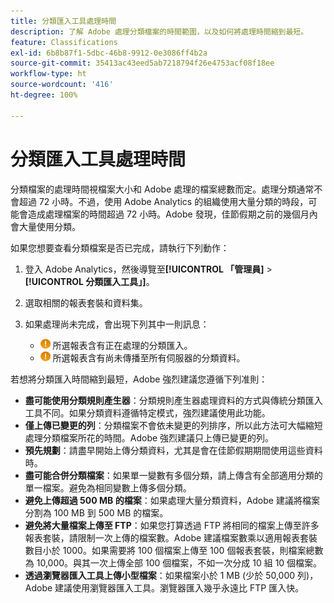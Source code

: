 ```yaml
---
title: 分類匯入工具處理時間
description: 了解 Adobe 處理分類檔案的時間範圍，以及如何將處理時間縮到最短。
feature: Classifications
exl-id: 6b8b87f1-5dbc-46b8-9912-0e3086ff4b2a
source-git-commit: 35413ac43eed5ab7218794f26e4753acf08f18ee
workflow-type: ht
source-wordcount: '416'
ht-degree: 100%

---
```


# 分類匯入工具處理時間

分類檔案的處理時間視檔案大小和 Adobe 處理的檔案總數而定。處理分類通常不會超過 72 小時。不過，使用 Adobe Analytics 的組織使用大量分類的時段，可能會造成處理檔案的時間超過 72 小時。Adobe 發現，佳節假期之前的幾個月內會大量使用分類。

如果您想要查看分類檔案是否已完成，請執行下列動作：

1. 登入 Adobe Analytics，然後導覽至&#x200B;**[!UICONTROL 「管理員]** > **[!UICONTROL 分類匯入工具」]**。
2. 選取相關的報表套裝和資料集。
3. 如果處理尚未完成，會出現下列其中一則訊息：

   * ![通知](assets/icon_notice_notice.gif) 所選報表含有正在處理的分類匯入。
   * ![通知](assets/icon_notice_notice.gif) 所選報表含有尚未傳播至所有伺服器的分類資料。

若想將分類匯入時間縮到最短，Adobe 強烈建議您遵循下列准則：

* **盡可能使用分類規則產生器**：分類規則產生器處理資料的方式與傳統分類匯入工具不同。如果分類資料遵循特定模式，強烈建議使用此功能。
* **僅上傳已變更的列**：分類檔案不會依未變更的列排序，所以此方法可大幅縮短處理分類檔案所花的時間。Adobe 強烈建議只上傳已變更的列。
* **預先規劃**：請盡早開始上傳分類資料，尤其是會在佳節假期期間使用這些資料時。
* **盡可能合併分類檔案**：如果單一變數有多個分類，請上傳含有全部適用分類的單一檔案。避免為相同變數上傳多個分類。
* **避免上傳超過 500 MB 的檔案**：如果處理大量分類資料，Adobe 建議將檔案分割為 100 MB 到 500 MB 的檔案。
* **避免將大量檔案上傳至 FTP**：如果您打算透過 FTP 將相同的檔案上傳至許多報表套裝，請限制一次上傳的檔案數。Adobe 建議檔案數乘以適用報表套裝數目小於 1000。如果需要將 100 個檔案上傳至 100 個報表套裝，則檔案總數為 10,000。與其一次上傳全部 100 個檔案，不如一次分成 10 組 10 個檔案。
* **透過瀏覽器匯入工具上傳小型檔案**：如果檔案小於 1 MB (少於 50,000 列)，Adobe 建議使用瀏覽器匯入工具。瀏覽器匯入幾乎永遠比 FTP 匯入快。
